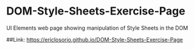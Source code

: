 # DOM-Style-Sheets-Exercise-Page
UI Elements web page showing manipulation of Style Sheets in the DOM

##Link: https://ericlosorio.github.io/DOM-Style-Sheets-Exercise-Page
